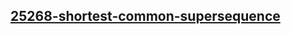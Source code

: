 <h2><a href="https://leetcode.com/problems/shortest-common-supersequence/description/https://leetcode.com/problems/shortest-common-supersequence/description/">25268-shortest-common-supersequence